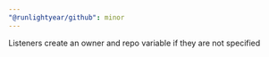 ```yaml
---
"@runlightyear/github": minor
---
```


Listeners create an owner and repo variable if they are not specified
